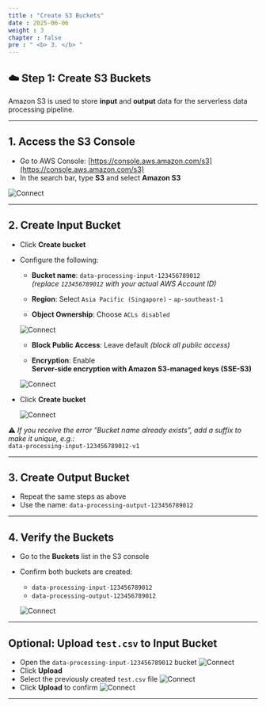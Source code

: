 ```yaml
---
title : "Create S3 Buckets"
date : 2025-06-06
weight : 3
chapter : false
pre : " <b> 3. </b> "
---
```


## ☁️ Step 1: Create S3 Buckets

Amazon S3 is used to store **input** and **output** data for the serverless data processing pipeline.

---

## 1. Access the S3 Console

- Go to AWS Console: [https://console.aws.amazon.com/s3](https://console.aws.amazon.com/s3)
- In the search bar, type **S3** and select **Amazon S3**

![Connect](/images/3.createS3/B1_1.png)

---

## 2. Create Input Bucket

- Click **Create bucket**
- Configure the following:

  - **Bucket name**: `data-processing-input-123456789012`  
    *(replace `123456789012` with your actual AWS Account ID)*

  - **Region**: Select `Asia Pacific (Singapore)` - `ap-southeast-1`

  - **Object Ownership**: Choose `ACLs disabled`

  ![Connect](/images/3.createS3/B1_2_1.png)

  - **Block Public Access**: Leave default *(block all public access)*

  - **Encryption**: Enable  
    **Server-side encryption with Amazon S3-managed keys (SSE-S3)**

  ![Connect](/images/3.createS3/B1_2_2.png)

- Click **Create bucket**

  ![Connect](/images/3.createS3/B1_2_3.png)

⚠️ *If you receive the error "Bucket name already exists", add a suffix to make it unique, e.g.:*  
`data-processing-input-123456789012-v1`

---

## 3. Create Output Bucket

- Repeat the same steps as above
- Use the name: `data-processing-output-123456789012`  

---

## 4. Verify the Buckets

- Go to the **Buckets** list in the S3 console
- Confirm both buckets are created:
  - `data-processing-input-123456789012`
  - `data-processing-output-123456789012`

  ![Connect](/images/3.createS3/B1_3.png)

---

## Optional: Upload `test.csv` to Input Bucket

- Open the `data-processing-input-123456789012` bucket
![Connect](/images/3.createS3/B1_4.png)
- Click **Upload**
- Select the previously created `test.csv` file
![Connect](/images/3.createS3/B1_4_2.png)
- Click **Upload** to confirm
![Connect](/images/3.createS3/B1_4_3.png)

---
